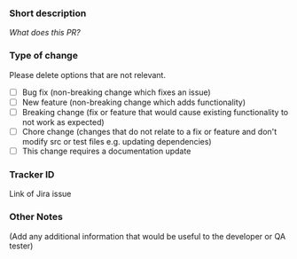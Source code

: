 ### Short description
_What does this PR?_

### Type of change

Please delete options that are not relevant.

- [ ] Bug fix (non-breaking change which fixes an issue)
- [ ] New feature (non-breaking change which adds functionality)
- [ ] Breaking change (fix or feature that would cause existing functionality to not work as expected)
- [ ] Chore change (changes that do not relate to a fix or feature and don't modify src or test files e.g. updating dependencies)
- [ ] This change requires a documentation update

### Tracker ID

Link of Jira issue

### Other Notes
(Add any additional information that would be useful to the developer or QA tester)